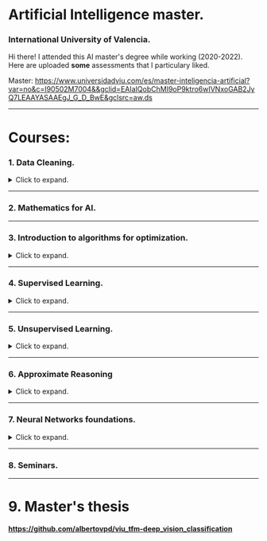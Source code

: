 # Artificial Intelligence master.
### International University of Valencia.


Hi there!
I attended this AI master's degree while working (2020-2022). Here are uploaded **some** assessments that I particulary liked.

Master: https://www.universidadviu.com/es/master-inteligencia-artificial?var=no&c=I90502M7004&&gclid=EAIaIQobChMI9oP9ktro6wIVNxoGAB2JyQ7LEAAYASAAEgJ_G_D_BwE&gclsrc=aw.ds

------------------------------------------------------

# Courses:

### 1. Data Cleaning.

<details>
    <summary> Click to expand. </summary>

1. Introducción
2. Python 101 y Jupyter Notebook.
3. Colecciones: Numpy.
4. Estructuras de Datos: Pandas.
5. Visualización de Datos: Matplotlib y Seaborn.
6. Python para Ciencia de Datos

</details>

----------------

### 2. Mathematics for AI.

----------------


### 3. Introduction to algorithms for optimization.

<details>
    <summary> Click to expand. </summary>


Foundations of heuristic and exact algorithms.

- Exact algorithms:
    - General approach => greedy algorithms, gradient descent, divide and conquer...
    - Sorting algorithms.
    - Searching algorithms => Branch and Bound...

- Heuristic algorithms:
    - Ant Colony Optimization, genetic algorithms...



</details>

----------------


### 4. Supervised Learning.

<details>
    <summary> Click to expand. </summary>

- Tipos de aprendizaje.

- Estructura de datos.

- Limpieza de datos.
    - Introducción a la limpieza de datos.
    - Normalización y estandarización.
    - Detección de outliers.
    - Imputación de valores ausentes.
    - Selección de atributos.

- Validación y evaluación.
    - Validación hold-out.
    - Validación cruzada.
    - Ajuste de parámetros y validación anidada.
    - Evaluación en regresión.
    - Evaluación en clasificación.

- Regresión.
    - Regresión lineal múltiple.
    - Vecinos más cercanos.

- Clasificación.
    - Regresión logística.
    - Árboles de decisión.

</details>

----------------

### 5. Unsupervised Learning.

<details>
    <summary> Click to expand. </summary>

- Introducción.
    - Minería de datos.
    - Aprendizaje supervisado y no supervisado.
    - Medidas de distancia.

-  Análisis de agrupamientos o clustering.
    - Basado en centroides: k-means, k-medoids.
    - Jerárquico.
    - Espectral.
    - Basado en densidades: Mean-shift, DBSCAN.
    - Basado en distribuciones: Mixtura de Gaussianas.

-  Aprendizaje semi-supervisado:
    - EM.
    - Basado en grafos.
    - Co-training.

- Reducción de dimensionalidad.
    - PCA.
    - ICA.

- Otras técnicas no supervisadas:
    - Análisis de grafos – Algoritmo PageRank.
    - Reglas de asociación – AlgoritmoApriori.

-------------------

### Clustering. 

**Métodos de clustering divisivo - n1.1.**

- KMeans.

- KMedioid. La diferencia es que, en K-medoids, cada cluster está representado por una observación presente en el cluster (medoid), mientras que en K-means cada cluster está representado por su centroide, que se corresponde con el promedio de todas las observaciones del cluster pero con ninguna en particular.

- Elegir el mejor valor de k con técnica del codo.

- K-means ++ 

**Métodos de clustering jerárquico - n1.2.**

- Aglomerativo.
    - Disimilitud intercluster mínima.
    - Disimilitud máxima.
    - Medidas ancho de silueta, calinski harabaz.

- Divisivo.
    - Disimilitud diámetro.
    - Disimilitud media.
    - Separación mcnaughton smith.

**Métodos de clustering espectral - n1.3.**

**Métodos de clustering basados en densidad -n1.4.**

- DBSCAN.

- Mean shift.

- Affinity propagation.

**Métodos de clustering basados en modeos probabilísticos -n1.5.**

- Algoritmo EM.

- sk-learn GaussianMixture.

**Métodos de aprendizaje semi-supervisado -n2.**

- Para cuando no todos los datos están etiquetados.

- Dos ejemplos: el primero, cómo funciona Naive Bayes con datos sin etiquetar, y el segundo, cómo podemos mejorar la versión básica del Naive Bayes aprendiendo un mejor modelo iterativamente mediante el algoritmo de EM.

- Multinomianl Naive Bayes
- Semi-supervised Multinomial Naive Bayes EM (expectation maximization )

**Métodos de análisis de componentes PCA -n3.**

- PCA.

- PCA en imágenes (VC08)

- Vamos a usar la función de scikit-learn para realizar el PCA. Esta función acepta dos parámetros complementarios: le podemos decir el número de componentes que queremos conservar (como en el ejemplo anterior con el dataset Iris) o el porcentaje de varianza explicada que queremos conservar (el número de componentes necesarias se calcula en base a ello). En este caso, le decimos que queremos un número de componentes que nos garanticen al menos un cierto umbral de varianza (mínima) explicada. Vamos a probar varios umbrales para observar el efecto que esto tiene en el número de componentes obtenidas y en el rendimiento de un clasificador aprendido con los datos transformados resultantes.


**Otros usos de no supervisado -n4.**

- VC09.
    - Segmentación mediante grafos.
    - Corte normalizado en imágenes.
    - GrabCut => eliminar fondo de la imagen.
    - GeneraR contenido con GANS: Generative Adversarial Networks para obtener imágenes de números.

- PageRank. Matriz de adyacencias, matriz de transiciones.

- Algoritmo HITS.

- PPR (personalized PageRank).

- Apriori. El algoritmo Apriori es un procedimiento para encontrar subsets frecuentes de ítems. En el caso de la cesta de la compra serían conjuntos de productos que suelen comprarse simultáneamente.

</details>

----------------

### 6. Approximate Reasoning

<details>
    <summary> Click to expand. </summary>

- Diseño de una solución con FuzzyCLIPS.

</details>

----------------


### 7. Neural Networks foundations.

<details>
    <summary> Click to expand. </summary>

- Fundamentos de las Redes Neuronales.
    -  Perceptrón simple y perceptrón multicapa.
    - Algoritmo de backpropagation.
    - Hiperparámetros de una red neuronal. 
    
- Deep learning.
    - Descripción de tipos de capas y su aplicabilidad.
    - Ejemplos de arquitecturas de red.
    - Optimización de hiperparámetros.

- Aplicación de las Redes Neuronales y Deep Learning a la resolución de tareas de IA.
    - Clasificación de imágenes.
    - Tratamiento de secuencias lógicas: Análisis y generación de textos con LSTM.
    - Introducción a Keras y TensorFlow
    
- Aprendizaje por refuerzo.
    - Introducción a aprendizaje por refuerzo. Estado del arte y retos futuros
    - Conceptos básicos y avanzados. 
    - Terminología. 
    - Clasificación de algoritmos: por Modelo, por Estrategia/Política, por Proceso de aprendizaje.    
    - Aprendizaje por refuerzo y Deep Learning 1. Algoritmo DQN.
    - Aprendizaje por refuerzo y Deep Learning 2. Algoritmo Policy Gradient.



</details>

----------------

### 8. Seminars.

----------------

# 9. Master's thesis

**https://github.com/albertovpd/viu_tfm-deep_vision_classification**